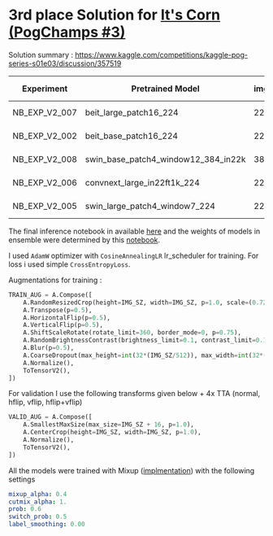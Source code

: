 # 3rd place Solution for [It's Corn (PogChamps #3)](https://www.kaggle.com/competitions/kaggle-pog-series-s01e03/leaderboard)

Solution summary : https://www.kaggle.com/competitions/kaggle-pog-series-s01e03/discussion/357519

| Experiment    | Pretrained Model                    | img_size | int_lr | bs  | wd    | epochs | CV score | ensemble weight |
| ------------- | ----------------------------------- | -------- | ------ | --- | ----- | ------ | -------- | --------------- |
| NB_EXP_V2_007 | beit_large_patch16_224              | 224      | 2e-05  | 16  | 1e-08 | 16     | 0.82682  | 0.96109         |
| NB_EXP_V2_002 | beit_base_patch16_224               | 224      | 2e-05  | 16  | 1e-08 | 16     | 0.81846  | 0.41927         |
| NB_EXP_V2_008 | swin_base_patch4_window12_384_in22k | 384      | 6e-05  | 16  | 0.05  | 16     | 0.81672  | 0.52334         |
| NB_EXP_V2_006 | convnext_large_in22ft1k_224         | 224      | 1e-04  | 16  | 0.05  | 5      | 0.81658  | 0.79245         |
| NB_EXP_V2_005 | swin_large_patch4_window7_224       | 224      | 6e-05  | 16  | 0.01  | 16     | 0.81630  | 0.891163        |

The final inference notebook in available [here](https://www.kaggle.com/code/benihime91/pg3-corn-ensemble-submission-best-cv/notebook?scriptVersionId=107125251) and the weights of models in ensemble were determined by this [notebook](https://www.kaggle.com/code/benihime91/fork-of-pg3-corn-ensemble-find-weights/notebook).

I used `AdamW` optimizer with `CosineAnnealingLR` lr_scheduler for training. For loss i used simple `CrossEntropyLoss`.

Augmentations for training :

```python
TRAIN_AUG = A.Compose([
    A.RandomResizedCrop(height=IMG_SZ, width=IMG_SZ, p=1.0, scale=(0.72, 1.0)),
    A.Transpose(p=0.5),
    A.HorizontalFlip(p=0.5),
    A.VerticalFlip(p=0.5),
    A.ShiftScaleRotate(rotate_limit=360, border_mode=0, p=0.75),
    A.RandomBrightnessContrast(brightness_limit=0.1, contrast_limit=0.1),
    A.Blur(p=0.5),
    A.CoarseDropout(max_height=int(32*(IMG_SZ/512)), max_width=int(32*(IMG_SZ/512)), p=0.75),
    A.Normalize(),
    ToTensorV2(),
])
```

For validation I use the following transforms given below + 4x TTA (normal, hflip, vflip, hflip+vflip)

```python
VALID_AUG = A.Compose([
    A.SmallestMaxSize(max_size=IMG_SZ + 16, p=1.0),
    A.CenterCrop(height=IMG_SZ, width=IMG_SZ, p=1.0),
    A.Normalize(),
    ToTensorV2(),
])
```

All the models were trained with Mixup ([implmentation](https://github.com/rwightman/pytorch-image-models/blob/d4ea5c7d7d55967a8bedbfbb58962131d8aba776/timm/data/mixup.py#L90)) with the following settings

```yaml
mixup_alpha: 0.4
cutmix_alpha: 1.
prob: 0.6
switch_prob: 0.5
label_smoothing: 0.00
```

